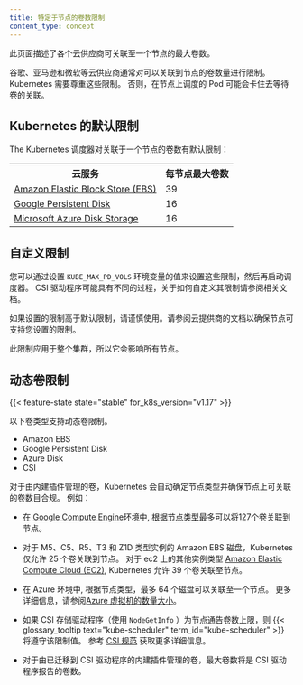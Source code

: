 ```yaml
---
title: 特定于节点的卷数限制
content_type: concept
---
```


<!-- ---
reviewers:
- jsafrane
- saad-ali
- thockin
- msau42
title: Node-specific Volume Limits
content_type: concept
---
 -->

<!-- overview -->

<!-- This page describes the maximum number of volumes that can be attached
to a Node for various cloud providers. -->
此页面描述了各个云供应商可关联至一个节点的最大卷数。

<!-- Cloud providers like Google, Amazon, and Microsoft typically have a limit on
how many volumes can be attached to a Node. It is important for Kubernetes to
respect those limits. Otherwise, Pods scheduled on a Node could get stuck
waiting for volumes to attach. -->

谷歌、亚马逊和微软等云供应商通常对可以关联到节点的卷数量进行限制。
Kubernetes 需要尊重这些限制。 否则，在节点上调度的 Pod 可能会卡住去等待卷的关联。





<!-- body -->

<!--
## Kubernetes default limits

The Kubernetes scheduler has default limits on the number of volumes
that can be attached to a Node:
-->

## Kubernetes 的默认限制

The Kubernetes 调度器对关联于一个节点的卷数有默认限制：
<!--
<table>
  <tr><th>Cloud service</th><th>Maximum volumes per Node</th></tr>
  <tr><td><a href="https://aws.amazon.com/ebs/">Amazon Elastic Block Store (EBS)</a></td><td>39</td></tr>
  <tr><td><a href="https://cloud.google.com/persistent-disk/">Google Persistent Disk</a></td><td>16</td></tr>
  <tr><td><a href="https://azure.microsoft.com/en-us/services/storage/main-disks/">Microsoft Azure Disk Storage</a></td><td>16</td></tr>
</table>
 -->
<table>
  <tr><th>云服务</th><th>每节点最大卷数</th></tr>
  <tr><td><a href="https://aws.amazon.com/ebs/">Amazon Elastic Block Store (EBS)</a></td><td>39</td></tr>
  <tr><td><a href="https://cloud.google.com/persistent-disk/">Google Persistent Disk</a></td><td>16</td></tr>
  <tr><td><a href="https://azure.microsoft.com/en-us/services/storage/main-disks/">Microsoft Azure Disk Storage</a></td><td>16</td></tr>
</table>

<!--
## Custom limits

You can change these limits by setting the value of the
`KUBE_MAX_PD_VOLS` environment variable, and then starting the scheduler.
CSI drivers might have a different procedure, see their documentation
on how to customize their limits.

Use caution if you set a limit that is higher than the default limit. Consult
the cloud provider's documentation to make sure that Nodes can actually support
the limit you set.

The limit applies to the entire cluster, so it affects all Nodes.
-->

## 自定义限制

您可以通过设置 `KUBE_MAX_PD_VOLS` 环境变量的值来设置这些限制，然后再启动调度器。
CSI 驱动程序可能具有不同的过程，关于如何自定义其限制请参阅相关文档。

如果设置的限制高于默认限制，请谨慎使用。请参阅云提供商的文档以确保节点可支持您设置的限制。

此限制应用于整个集群，所以它会影响所有节点。

<!--
## Dynamic volume limits
-->

## 动态卷限制

{{< feature-state state="stable" for_k8s_version="v1.17" >}}

<!--
Dynamic volume limits are supported for following volume types.

- Amazon EBS
- Google Persistent Disk
- Azure Disk
- CSI
-->

以下卷类型支持动态卷限制。

- Amazon EBS
- Google Persistent Disk
- Azure Disk
- CSI

<!--
For volumes managed by in-tree volume plugins, Kubernetes automatically determines the Node
type and enforces the appropriate maximum number of volumes for the node. For example:
-->

对于由内建插件管理的卷，Kubernetes 会自动确定节点类型并确保节点上可关联的卷数目合规。 例如：

<!--
* On
<a href="https://cloud.google.com/compute/">Google Compute Engine</a>,
up to 127 volumes can be attached to a node, [depending on the node
type](https://cloud.google.com/compute/docs/disks/#pdnumberlimits).

* For Amazon EBS disks on M5,C5,R5,T3 and Z1D instance types, Kubernetes allows only 25
volumes to be attached to a Node. For other instance types on
<a href="https://aws.amazon.com/ec2/">Amazon Elastic Compute Cloud (EC2)</a>,
Kubernetes allows 39 volumes to be attached to a Node.

* On Azure, up to 64 disks can be attached to a node, depending on the node type. For more details, refer to [Sizes for virtual machines in Azure](https://docs.microsoft.com/en-us/azure/virtual-machines/windows/sizes).

* If a CSI storage driver advertises a maximum number of volumes for a Node (using `NodeGetInfo`), the {{< glossary_tooltip text="kube-scheduler" term_id="kube-scheduler" >}} honors that limit.
Refer to the [CSI specifications](https://github.com/container-storage-interface/spec/blob/master/spec.md#nodegetinfo) for details.

* For volumes managed by in-tree plugins that have been migrated to a CSI driver, the maximum number of volumes will be the one reported by the CSI driver.
-->

* 在
<a href="https://cloud.google.com/compute/">Google Compute Engine</a>环境中,
[根据节点类型](https://cloud.google.com/compute/docs/disks/#pdnumberlimits)最多可以将127个卷关联到节点。

* 对于 M5、C5、R5、T3 和 Z1D 类型实例的 Amazon EBS 磁盘，Kubernetes 仅允许 25 个卷关联到节点。
对于 ec2 上的其他实例类型
<a href="https://aws.amazon.com/ec2/">Amazon Elastic Compute Cloud (EC2)</a>,
Kubernetes 允许 39 个卷关联至节点。

* 在 Azure 环境中, 根据节点类型，最多 64 个磁盘可以关联至一个节点。
更多详细信息，请参阅[Azure 虚拟机的数量大小](https://docs.microsoft.com/en-us/azure/virtual-machines/windows/sizes)。

* 如果 CSI 存储驱动程序（使用 `NodeGetInfo` ）为节点通告卷数上限，则 {{< glossary_tooltip text="kube-scheduler" term_id="kube-scheduler" >}} 将遵守该限制值。
参考 [CSI 规范](https://github.com/container-storage-interface/spec/blob/master/spec.md#nodegetinfo) 获取更多详细信息。

* 对于由已迁移到 CSI 驱动程序的内建插件管理的卷，最大卷数将是 CSI 驱动程序报告的卷数。
